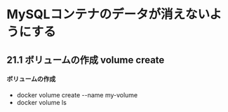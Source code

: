 # MySQLコンテナのデータが消えないようにする

## 21.1 ボリュームの作成 volume create

#### ボリュームの作成

- docker volume create --name my-volume
- docker volume ls
